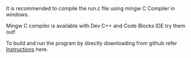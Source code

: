 It is recommended to compile the run.c file using mingw C Compiler in windows.

Mingw C compiler is available with Dev C++ and Code Blocks IDE try them out!

To build and run the program by directly downloading from github refer [ Instructions](/Source%20Code/C%20Source%20code/Install.md) here.

